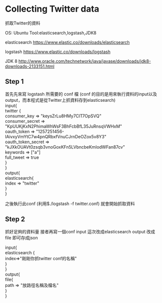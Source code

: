 <h1>Collecting Twitter data</h1> 
抓取Twitter的資料


OS: Ubuntu
Tool:elasticsearch,logstash,JDK8

elasticsearch
https://www.elastic.co/downloads/elasticsearch

logstash
https://www.elastic.co/downloads/logstash

JDK 8
http://www.oracle.com/technetwork/java/javase/downloads/jdk8-downloads-2133151.html

<h2>Step 1</h2>
首先先來寫 logstash 所需要的 conf 檔
(conf 的目的是用來執行資料的input以及output，而本程式是從Twitter上抓資料存到elasticsearch)
<br>
input{<br>
   	twitter {
	   <br> consumer_key => "keysZrLu8HMy7ClT7OpSVQ"
	   <br>consumer_secret => "KpUUKjKxN2PhimaWhWsF3BhFcbBfL35JuRnsqVWHxM"
	   <br>oauth_token => "1257251456-IAivxyVmYtC7w4pnQRbxfVnuCJrnDeOZox5v8Y3"
	   <br>oauth_token_secret => "kJXkOUAVt0zsqb3vnoGoxKFn5LVbncbeKmIodWFan87cv"
	   <br>keywords => ["a"]
	   <br>full_tweet => true
	<br>}</div>
<br>}
<br>output{
	<br>elasticsearch{
	   <br> index => "twitter"
<br>}
<br>}

之後執行此conf (利用$./logstash -f twitter.conf)
就會開始抓取資料

<h2>Step 2</h2>
抓好足夠的資料量
接者再寫一個conf
input 這次改成elasticsearch
output 改成 file
即可存成json


input{<br>
   	elasticsearch {
	  <br>index=>"剛剛你抓twitter conf的名稱"
	<br>}</div>
<br>}
<br>output{
	<br>file{
	   <br> path => "放路徑名稱及檔名"
<br>}
<br>}














